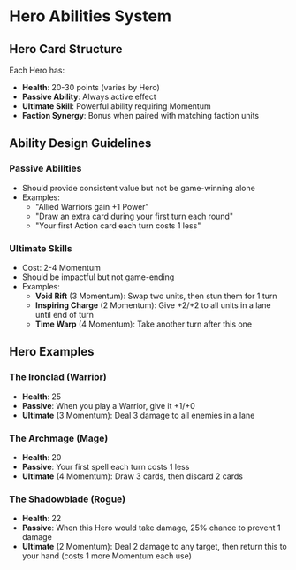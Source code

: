 # Hero Abilities System

## Hero Card Structure

Each Hero has:

- **Health**: 20-30 points (varies by Hero)
- **Passive Ability**: Always active effect
- **Ultimate Skill**: Powerful ability requiring Momentum
- **Faction Synergy**: Bonus when paired with matching faction units

## Ability Design Guidelines

### Passive Abilities

- Should provide consistent value but not be game-winning alone
- Examples:
  - "Allied Warriors gain +1 Power"
  - "Draw an extra card during your first turn each round"
  - "Your first Action card each turn costs 1 less"

### Ultimate Skills

- Cost: 2-4 Momentum
- Should be impactful but not game-ending
- Examples:
  - **Void Rift** (3 Momentum): Swap two units, then stun them for 1 turn
  - **Inspiring Charge** (2 Momentum): Give +2/+2 to all units in a lane until end of turn
  - **Time Warp** (4 Momentum): Take another turn after this one

## Hero Examples

### The Ironclad (Warrior)

- **Health**: 25
- **Passive**: When you play a Warrior, give it +1/+0
- **Ultimate** (3 Momentum): Deal 3 damage to all enemies in a lane

### The Archmage (Mage)

- **Health**: 20
- **Passive**: Your first spell each turn costs 1 less
- **Ultimate** (4 Momentum): Draw 3 cards, then discard 2 cards

### The Shadowblade (Rogue)

- **Health**: 22
- **Passive**: When this Hero would take damage, 25% chance to prevent 1 damage
- **Ultimate** (2 Momentum): Deal 2 damage to any target, then return this to your hand (costs 1 more Momentum each use)
